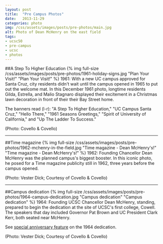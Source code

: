 ```yaml
---
layout: post
title:  "Pre Campus Photos"
date:   2013-11-29
categories: photo
img: /css/assets/images/posts/pre-photos/main.jpg
alt: Photo of Dean McHenry on the east field
tags: 
- ucsc50
- pre-campus
- ucsc
- photos
---
```


##A Step To Higher Education
{% img full-size /css/assets/images/posts/pre-photos/1961-holiday-signs.jpg "Plan Your Visit!" "Plan Your Visit!" %}
1961: With a new UC campus approved for Santa Cruz, city residents didn't wait until the campus opened in 1965 to put out the welcome mat. In this December 1961 photo, longtime residents Gilda, Estrella, and Malio Stagnaro displayed their excitement in a Christmas lawn decoration in front of their their Bay Street home.

The banners read (l-r): "A Step To Higher Education," "UC Campus Santa Cruz," "Hello There," "1961 Seasons Greetings," "Spirit of University of California," and "Up The Ladder To Success."

(Photo: Covello & Covello)

***

##Time magazine
{% img full-size /css/assets/images/posts/pre-photos/1962-mchenry-in-the-field.jpg  "Time magazine - Dean McHenry's!" "Time magazine - Dean McHenry's!" %}
1962: Founding Chancellor Dean McHenry was the planned campus's biggest booster. In this iconic photo, he posed for a Time magazine publicity still in 1962, three years before the campus opened.

(Photo: Vester Dick; Courtesy of Covello & Covello)

***

##Campus dedication
{% img full-size /css/assets/images/posts/pre-photos/1964-campus-dedication.jpg  "Campus dedication" "Campus dedication" %}
1964: Founding UCSC Chancellor Dean McHenry, standing, prepared to begin the dedication at the site of UCSC's first college, Cowell. The speakers that day included Governor Pat Brown and UC President Clark Kerr, both seated near McHenry.

See [special anniversary feature](http://50years.ucsc.edu/dedication/) on the 1964 dedication.

(Photo: Vester Dick; Courtesy of Covello & Covello)